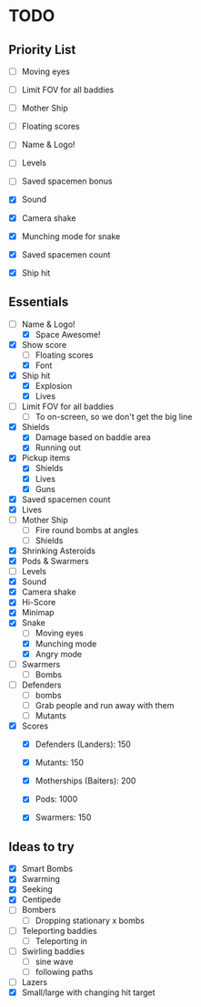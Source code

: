 # TODO

## Priority List

- [ ] Moving eyes
- [ ] Limit FOV for all baddies
- [ ] Mother Ship
- [ ] Floating scores
- [ ] Name & Logo!
- [ ] Levels
- [ ] Saved spacemen bonus
- [x] Sound
- [x] Camera shake
- [x] Munching mode for snake
- [x] Saved spacemen count
- [x] Ship hit


## Essentials

- [ ] Name & Logo!
	- [x] Space Awesome!
- [x] Show score
	- [ ] Floating scores
	- [x] Font
- [x] Ship hit
	- [x] Explosion
	- [x] Lives
- [ ] Limit FOV for all baddies
	- [ ] To on-screen, so we don't get the big line
- [x] Shields
	- [x] Damage based on baddie area
	- [x] Running out
- [x] Pickup items
	- [x] Shields
	- [x] Lives
	- [x] Guns
- [x] Saved spacemen count
- [x] Lives
- [ ] Mother Ship
	- [ ] Fire round bombs at angles
	- [ ] Shields
- [x] Shrinking Asteroids
- [x] Pods & Swarmers
- [ ] Levels
- [x] Sound
- [x] Camera shake
- [x] Hi-Score
- [x] Minimap
- [x] Snake
	- [ ] Moving eyes
	- [x] Munching mode
	- [x] Angry mode
- [ ] Swarmers
	- [ ] Bombs 
- [ ] Defenders 
	- [ ] bombs
	- [ ] Grab people and run away with them
	- [ ] Mutants
- [x] Scores
	- [x] Defenders (Landers): 150
	- [x] Mutants: 150
	- [x] Motherships (Baiters): 200
	- [x] Pods: 1000
	- [x] Swarmers: 150


## Ideas to try

- [x] Smart Bombs
- [x] Swarming
- [x] Seeking
- [x] Centipede
- [ ] Bombers
	- [ ] Dropping stationary x bombs
- [ ] Teleporting baddies
	- [ ] Teleporting in
- [ ] Swirling baddies
	- [ ] sine wave
	- [ ] following paths
- [ ] Lazers
- [x] Small/large with changing hit target
